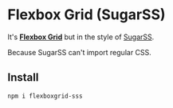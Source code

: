 # Flexbox Grid (SugarSS)

It's **[Flexbox Grid](https://github.com/kristoferjoseph/flexboxgrid)** but in the style of [SugarSS](https://github.com/postcss/sugarss).

Because SugarSS can't import regular CSS.

## Install

```bash
npm i flexboxgrid-sss
```
